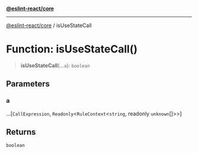 [**@eslint-react/core**](../README.md)

***

[@eslint-react/core](../README.md) / isUseStateCall

# Function: isUseStateCall()

> **isUseStateCall**(...`a`): `boolean`

## Parameters

### a

...[`CallExpression`, `Readonly`\<`RuleContext`\<`string`, readonly `unknown`[]\>\>]

## Returns

`boolean`
